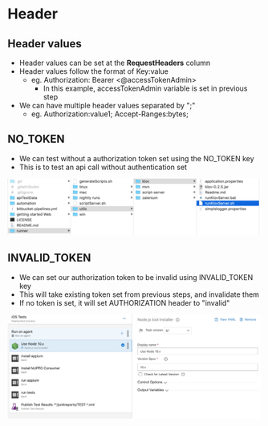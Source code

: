 # Header

## Header values

* Header values can be set at the **RequestHeaders** column
* Header values follow the format of Key:value
  * eg. Authorization: Bearer &lt;@accessTokenAdmin&gt;
    * In this example, accessTokenAdmin variable is set in previous step
* We can have multiple header values separated by ";"
  * eg. Authorization:value1; Accept-Ranges:bytes;

## NO\_TOKEN

* We can test without a authorization token set using the NO\_TOKEN key
* This is to test an api call without authentication set

![](../../../../.gitbook/assets/image%20%2837%29.png)



## INVALID\_TOKEN

* We can set our authorization token to be invalid using INVALID\_TOKEN key
* This will take existing token set from previous steps, and invalidate them
* If no token is set, it will set AUTHORIZATION header to "invalid" 

![](../../../../.gitbook/assets/image%20%2833%29.png)



